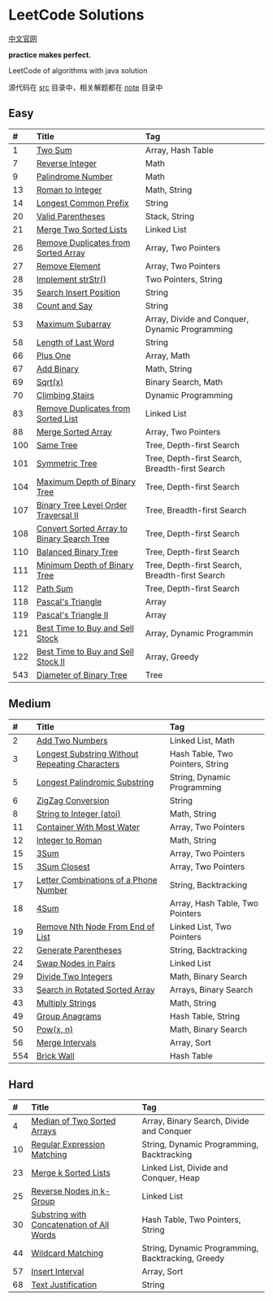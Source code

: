 # LeetCode Solutions

[中文官网](https://leetcode-cn.com/problemset/all/)

**practice makes perfect.**

LeetCode of algorithms with java solution

源代码在 [src][src] 目录中，相关解题都在 [note][note] 目录中



## Easy

| #    | Title                                    | Tag                                      |
| :--- | :--------------------------------------- | :--------------------------------------- |
| 1    | [Two Sum][001]                           | Array, Hash Table                        |
| 7    | [Reverse Integer][007]                   | Math                                     |
| 9    | [Palindrome Number][009]                 | Math                                     |
| 13   | [Roman to Integer][013]                  | Math, String                             |
| 14   | [Longest Common Prefix][014]             | String                                   |
| 20   | [Valid Parentheses][020]                 | Stack, String                            |
| 21   | [Merge Two Sorted Lists][021]            | Linked List                              |
| 26   | [Remove Duplicates from Sorted Array][026] | Array, Two Pointers                      |
| 27   | [Remove Element][027]                    | Array, Two Pointers                      |
| 28   | [Implement strStr()][028]                | Two Pointers, String                     |
| 35   | [Search Insert Position][035]            | String                                   |
| 38   | [Count and Say][038]                     | String                                   |
| 53   | [Maximum Subarray][053]                  | Array, Divide and Conquer, Dynamic Programming |
| 58   | [Length of Last Word][058]               | String                                   |
| 66   | [Plus One][066]                          | Array, Math                              |
| 67   | [Add Binary][067]                        | Math, String                             |
| 69   | [Sqrt(x)][069]                           | Binary Search, Math                      |
| 70   | [Climbing Stairs][070]                   | Dynamic Programming                      |
| 83   | [Remove Duplicates from Sorted List][083] | Linked List                              |
| 88   | [Merge Sorted Array][088]                | Array, Two Pointers                      |
| 100  | [Same Tree][100]                         | Tree, Depth-first Search                 |
| 101  | [Symmetric Tree][101]                    | Tree, Depth-first Search, Breadth-first Search |
| 104  | [Maximum Depth of Binary Tree][104]      | Tree, Depth-first Search                 |
| 107  | [Binary Tree Level Order Traversal II][107] | Tree, Breadth-first Search               |
| 108  | [Convert Sorted Array to Binary Search Tree][108] | Tree, Depth-first Search                 |
| 110  | [Balanced Binary Tree][110]              | Tree, Depth-first Search                 |
| 111  | [Minimum Depth of Binary Tree][111]      | Tree, Depth-first Search, Breadth-first Search |
| 112  | [Path Sum][112]                          | Tree, Depth-first Search                 |
| 118  | [Pascal's Triangle][118]                 | Array                                    |
| 119  | [Pascal's Triangle II][119]              | Array                                    |
| 121  | [Best Time to Buy and Sell Stock][121]   | Array, Dynamic Programmin                |
| 122  | [Best Time to Buy and Sell Stock II][122] | Array, Greedy                            |
| 543  | [Diameter of Binary Tree][543]           | Tree                                     |


## Medium

| #    | Title                                    | Tag                              |
| :--- | :--------------------------------------- | :------------------------------- |
| 2    | [Add Two Numbers][002]                   | Linked List, Math                |
| 3    | [Longest Substring Without Repeating Characters][003] | Hash Table, Two Pointers, String |
| 5    | [Longest Palindromic Substring][005]     | String, Dynamic Programming      |
| 6    | [ZigZag Conversion][006]                 | String                           |
| 8    | [String to Integer (atoi)][008]          | Math, String                     |
| 11   | [Container With Most Water][011]         | Array, Two Pointers              |
| 12   | [Integer to Roman][012]                  | Math, String                     |
| 15   | [3Sum][015]                              | Array, Two Pointers              |
| 15   | [3Sum Closest][016]                      | Array, Two Pointers              |
| 17   | [Letter Combinations of a Phone Number][017] | String, Backtracking             |
| 18   | [4Sum][018]                              | Array, Hash Table, Two Pointers  |
| 19   | [Remove Nth Node From End of List][019]  | Linked List, Two Pointers        |
| 22   | [Generate Parentheses][022]              | String, Backtracking             |
| 24   | [Swap Nodes in Pairs][024]               | Linked List                      |
| 29   | [Divide Two Integers][029]               | Math, Binary Search              |
| 33   | [Search in Rotated Sorted Array][033]    | Arrays, Binary Search            |
| 43   | [Multiply Strings][043]                  | Math, String                     |
| 49   | [Group Anagrams][049]                    | Hash Table, String               |
| 50   | [Pow(x, n)][050]                         | Math, Binary Search              |
| 56   | [Merge Intervals][056]                   | Array, Sort                      |
| 554  | [Brick Wall][554]                        | Hash Table                       |


## Hard

| #    | Title                                    | Tag                                      |
| :--- | :--------------------------------------- | :--------------------------------------- |
| 4    | [Median of Two Sorted Arrays][004]       | Array, Binary Search, Divide and Conquer |
| 10   | [Regular Expression Matching][010]       | String, Dynamic Programming, Backtracking |
| 23   | [Merge k Sorted Lists][023]              | Linked List, Divide and Conquer, Heap    |
| 25   | [Reverse Nodes in k-Group][025]          | Linked List                              |
| 30   | [Substring with Concatenation of All Words][030] | Hash Table, Two Pointers, String         |
| 44   | [Wildcard Matching][044]                 | String, Dynamic Programming, Backtracking, Greedy |
| 57   | [Insert Interval][057]                   | Array, Sort                              |
| 68   | [Text Justification][068]                | String                                   |




[src]:  https://github.com/ynthm/leetcode/tree/master/src
[note]:  https://github.com/ynthm/leetcode/tree/master/note
[001]: note/001/README.md
[007]: note/007/README.md
[009]: note/009/README.md
[013]: note/013/README.md
[014]: note/014/README.md
[020]: note/020/README.md
[021]: note/021/README.md
[026]: note/026/README.md
[027]: note/027/README.md
[028]: note/028/README.md
[035]: note/035/README.md
[038]: note/038/README.md
[053]: note/053/README.md
[058]: note/058/README.md
[066]: note/066/README.md
[067]: note/067/README.md
[069]: note/069/README.md
[070]: note/070/README.md
[083]: note/083/README.md
[088]: note/088/README.md
[100]: note/100/README.md
[101]: note/101/README.md
[104]: note/104/README.md
[107]: note/107/README.md
[108]: note/108/README.md
[110]: note/110/README.md
[111]: note/111/README.md
[112]: note/112/README.md
[118]: note/118/README.md
[119]: note/119/README.md
[121]: note/121/README.md
[122]: note/122/README.md
[543]: note/543/README.md

[002]: note/002/README.md
[003]: note/003/README.md
[005]: note/005/README.md
[006]: note/006/README.md
[008]: note/008/README.md
[011]: note/011/README.md
[012]: note/012/README.md
[015]: note/015/README.md
[016]: note/016/README.md
[017]: note/017/README.md
[018]: note/018/README.md
[019]: note/019/README.md
[022]: note/022/README.md
[024]: note/024/README.md
[029]: note/029/README.md
[033]: note/033/README.md
[043]: note/043/README.md
[049]: note/049/README.md
[050]: note/050/README.md
[056]: note/056/README.md
[554]: note/554/README.md

[004]: note/004/README.md
[010]: note/010/README.md
[023]: note/023/README.md
[025]: note/025/README.md
[030]: note/030/README.md
[044]: note/044/README.md
[057]: note/057/README.md
[068]: note/068/README.md